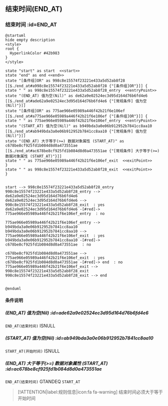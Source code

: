 ## 结束时间(END_AT) <!-- {docsify-ignore-all} -->

   

### 结束时间 :id=END_AT

```plantuml
@startuml
hide empty description
<style>
root {
  HyperlinkColor #42b983
}
</style>

state "start" as start  <<start>>
state "end" as end <<end>>
state "[条件组]OR" as 998c8e15574f23221e433a5d52ab8f28 [[$./end_at#a998c8e15574f23221e433a5d52ab8f28 {"[条件组]OR"}]] {
state " " as 998c8e15574f23221e433a5d52ab8f28_entry  <<entryPoint>>
state "(END_AT) 值为空(Nil)" as de62a9e02524ec3d95d164d76b6fd4e6 [[$./end_at#ade62a9e02524ec3d95d164d76b6fd4e6 {"[常规条件] 值为空(Nil)"}]]
state "[条件组]OR" as 775ae966e05989a446f42b21f6e106ef [[$./end_at#a775ae966e05989a446f42b21f6e106ef {"[条件组]OR"}]] {
state " " as 775ae966e05989a446f42b21f6e106ef_entry  <<entryPoint>>
state "(START_AT) 值为空(Nil)" as b949bda3a0e06b912952b7841cc8aa10 [[$./end_at#ab949bda3a0e06b912952b7841cc8aa10 {"[常规条件] 值为空(Nil)"}]]
state "(END_AT) 大于等于(>=) 数据对象属性 (START_AT)" as c678be8cf925fd1b084d8d0a473551ae [[$./end_at#ac678be8cf925fd1b084d8d0a473551ae {"[常规条件] 大于等于(>=) 数据对象属性 (START_AT)"}]]
state " " as 775ae966e05989a446f42b21f6e106ef_exit  <<exitPoint>>
}
state " " as 998c8e15574f23221e433a5d52ab8f28_exit  <<exitPoint>>
}


start --> 998c8e15574f23221e433a5d52ab8f28_entry 
998c8e15574f23221e433a5d52ab8f28_entry --> de62a9e02524ec3d95d164d76b6fd4e6 
de62a9e02524ec3d95d164d76b6fd4e6 --> 998c8e15574f23221e433a5d52ab8f28_exit  : yes
de62a9e02524ec3d95d164d76b6fd4e6 -[#red]-> 775ae966e05989a446f42b21f6e106ef_entry  : no

775ae966e05989a446f42b21f6e106ef_entry --> b949bda3a0e06b912952b7841cc8aa10 
b949bda3a0e06b912952b7841cc8aa10 --> 775ae966e05989a446f42b21f6e106ef_exit  : yes
b949bda3a0e06b912952b7841cc8aa10 -[#red]-> c678be8cf925fd1b084d8d0a473551ae  : no

c678be8cf925fd1b084d8d0a473551ae --> 775ae966e05989a446f42b21f6e106ef_exit  : yes
c678be8cf925fd1b084d8d0a473551ae -[#red]-> end  : no
775ae966e05989a446f42b21f6e106ef_exit --> 998c8e15574f23221e433a5d52ab8f28_exit 
998c8e15574f23221e433a5d52ab8f28_exit --> end 


@enduml
```

#### 条件说明

##### (END_AT) 值为空(Nil) :id=ade62a9e02524ec3d95d164d76b6fd4e6



`END_AT(结束时间)` ISNULL 

##### (START_AT) 值为空(Nil) :id=ab949bda3a0e06b912952b7841cc8aa10



`START_AT(开始时间)` ISNULL 

##### (END_AT) 大于等于(>=) 数据对象属性 (START_AT) :id=ac678be8cf925fd1b084d8d0a473551ae



`END_AT(结束时间)` GTANDEQ  `START_AT`

> [!ATTENTION|label:规则信息|icon:fa fa-warning]
> 结束时间必须大于等于开始时间







